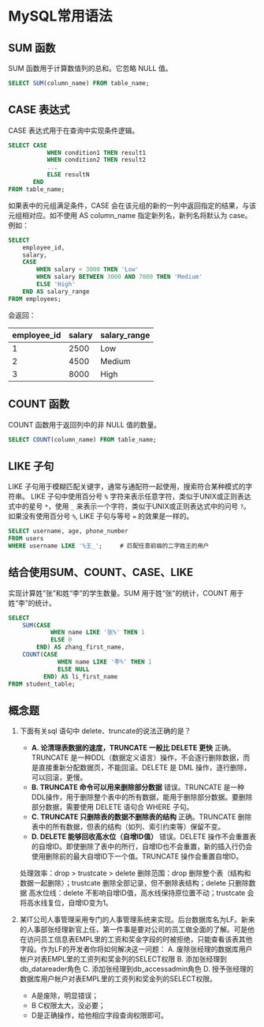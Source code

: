 # MySQL常用语法

## SUM 函数

SUM 函数用于计算数值列的总和。它忽略 NULL 值。

```sql
SELECT SUM(column_name) FROM table_name;
```

## CASE 表达式

CASE 表达式用于在查询中实现条件逻辑。

```sql
SELECT CASE 
           WHEN condition1 THEN result1
           WHEN condition2 THEN result2
           ...
           ELSE resultN
       END
FROM table_name;
```

如果表中的元组满足条件，CASE 会在该元组的新的一列中返回指定的结果，与该元组相对应。如不使用 AS column_name 指定新列名，新列名将默认为 case。例如：

```sql
SELECT 
    employee_id, 
    salary,
    CASE 
        WHEN salary < 3000 THEN 'Low'
        WHEN salary BETWEEN 3000 AND 7000 THEN 'Medium'
        ELSE 'High'
    END AS salary_range
FROM employees;
```

会返回：

employee_id | salary | salary_range
------------|--------|--------------
1           | 2500   | Low
2           | 4500   | Medium
3           | 8000   | High

## COUNT 函数

COUNT 函数用于返回列中的非 NULL 值的数量。

```sql
SELECT COUNT(column_name) FROM table_name;
```

## LIKE 子句

LIKE 子句用于模糊匹配关键字，通常与通配符一起使用，搜索符合某种模式的字符串。
LIKE 子句中使用百分号 `%` 字符来表示任意字符，类似于UNIX或正则表达式中的星号 `*`，使用 `_` 来表示一个字符，类似于UNIX或正则表达式中的问号 `?`。如果没有使用百分号 `%`, LIKE 子句与等号 `=` 的效果是一样的。

```sql
SELECT username, age, phone_number
FROM users 
WHERE username LIKE '%王_';     # 匹配任意前缀的二字姓王的用户
```

## 结合使用SUM、COUNT、CASE、LIKE

实现计算姓“张”和姓“李”的学生数量。SUM 用于姓“张”的统计，COUNT 用于姓“李”的统计。

```sql
SELECT 
    SUM(CASE 
            WHEN name LIKE '张%' THEN 1 
            ELSE 0 
        END) AS zhang_first_name,
    COUNT(CASE 
              WHEN name LIKE '李%' THEN 1 
              ELSE NULL 
          END) AS li_first_name
FROM student_table;
```

## 概念题

1. 下面有关sql 语句中 delete、truncate的说法正确的是？
   - **A. 论清理表数据的速度，TRUNCATE 一般比 DELETE 更快**
   正确。TRUNCATE 是一种DDL（数据定义语言）操作，不会逐行删除数据，而是直接重新分配数据页，不能回滚。DELETE 是 DML 操作，逐行删除，可以回滚，更慢。
   - **B. TRUNCATE 命令可以用来删除部分数据**
   错误。TRUNCATE 是一种DDL操作，用于删除整个表中的所有数据，能用于删除部分数据。要删除部分数据，需要使用 DELETE 语句合 WHERE 子句。
   - **C. TRUNCATE 只删除表的数据不删除表的结构**
   正确。TRUNCATE 删除表中的所有数据，但表的结构（如列、索引约束等）保留不变。
   - **D. DELETE 能够回收高水位（自增ID值）**
   错误。DELETE 操作不会重置表的自增ID。即使删除了表中的所行，自增ID也不会重置，新的插入行仍会使用删除前的最大自增ID下一个值。TRUNCATE 操作会重置自增ID。

    处理效率：drop > trustcate > delete
    删除范围：drop 删除整个表（结构和数据一起删除）；trustcate 删除全部记录，但不删除表结构；delete 只删除数据
    高水位线：delete 不影响自增ID值，高水线保持原位置不动；trustcate 会将高水线复位，自增ID变为1。
2. 某IT公司人事管理采用专门的人事管理系统来实现。后台数据库名为LF。新来的人事部张经理新官上任，第一件事是要对公司的员工做全面的了解。可是他在访问员工信息表EMPL里的工资和奖金字段的时被拒绝，只能查看该表其他字段。作为LF的开发者你将如何解决这一问题：
    A. 废除张经理的数据库用户帐户对表EMPL里的工资列和奖金列的SELECT权限
    B. 添加张经理到db_datareader角色
    C. 添加张经理到db_accessadmin角色
    D. 授予张经理的数据库用户帐户对表EMPL里的工资列和奖金列的SELECT权限。

    - A是废除，明显错误；
    - B C权限太大，没必要；
    - D是正确操作，给他相应字段查询权限即可。
